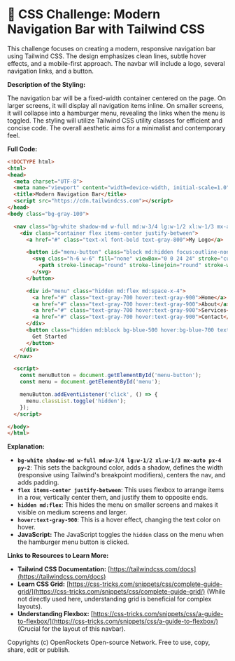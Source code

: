 # 🐞 CSS Challenge:  Modern Navigation Bar with Tailwind CSS


This challenge focuses on creating a modern, responsive navigation bar using Tailwind CSS.  The design emphasizes clean lines, subtle hover effects, and a mobile-first approach. The navbar will include a logo, several navigation links, and a button.

**Description of the Styling:**

The navigation bar will be a fixed-width container centered on the page.  On larger screens, it will display all navigation items inline.  On smaller screens, it will collapse into a hamburger menu, revealing the links when the menu is toggled.  The styling will utilize Tailwind CSS utility classes for efficient and concise code.  The overall aesthetic aims for a minimalist and contemporary feel.

**Full Code:**

```html
<!DOCTYPE html>
<html>
<head>
  <meta charset="UTF-8">
  <meta name="viewport" content="width=device-width, initial-scale=1.0">
  <title>Modern Navigation Bar</title>
  <script src="https://cdn.tailwindcss.com"></script>
</head>
<body class="bg-gray-100">

  <nav class="bg-white shadow-md w-full md:w-3/4 lg:w-1/2 xl:w-1/3 mx-auto px-4 py-2">
    <div class="container flex items-center justify-between">
      <a href="#" class="text-xl font-bold text-gray-800">My Logo</a>

      <button id="menu-button" class="block md:hidden focus:outline-none">
        <svg class="h-6 w-6" fill="none" viewBox="0 0 24 24" stroke="currentColor">
          <path stroke-linecap="round" stroke-linejoin="round" stroke-width="2" d="M4 6h16M4 12h16M4 18h16"/>
        </svg>
      </button>

      <div id="menu" class="hidden md:flex md:space-x-4">
        <a href="#" class="text-gray-700 hover:text-gray-900">Home</a>
        <a href="#" class="text-gray-700 hover:text-gray-900">About</a>
        <a href="#" class="text-gray-700 hover:text-gray-900">Services</a>
        <a href="#" class="text-gray-700 hover:text-gray-900">Contact</a>
      </div>
      <button class="hidden md:block bg-blue-500 hover:bg-blue-700 text-white font-bold py-2 px-4 rounded">
        Get Started
      </button>
    </div>
  </nav>

  <script>
    const menuButton = document.getElementById('menu-button');
    const menu = document.getElementById('menu');

    menuButton.addEventListener('click', () => {
      menu.classList.toggle('hidden');
    });
  </script>

</body>
</html>
```

**Explanation:**

* **`bg-white shadow-md w-full md:w-3/4 lg:w-1/2 xl:w-1/3 mx-auto px-4 py-2`**: This sets the background color, adds a shadow, defines the width (responsive using Tailwind's breakpoint modifiers), centers the nav, and adds padding.
* **`flex items-center justify-between`**:  This uses flexbox to arrange items in a row, vertically center them, and justify them to opposite ends.
* **`hidden md:flex`**: This hides the menu on smaller screens and makes it visible on medium screens and larger.
* **`hover:text-gray-900`**: This is a hover effect, changing the text color on hover.
* **JavaScript:** The JavaScript toggles the `hidden` class on the menu when the hamburger menu button is clicked.


**Links to Resources to Learn More:**

* **Tailwind CSS Documentation:** [https://tailwindcss.com/docs](https://tailwindcss.com/docs)
* **Learn CSS Grid:**  [https://css-tricks.com/snippets/css/complete-guide-grid/](https://css-tricks.com/snippets/css/complete-guide-grid/) (While not directly used here, understanding grid is beneficial for complex layouts).
* **Understanding Flexbox:** [https://css-tricks.com/snippets/css/a-guide-to-flexbox/](https://css-tricks.com/snippets/css/a-guide-to-flexbox/) (Crucial for the layout of this navbar).


Copyrights (c) OpenRockets Open-source Network. Free to use, copy, share, edit or publish.

